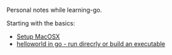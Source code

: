 
Personal notes while learning-go.

Starting with the basics:
* [Setup MacOSX](ex000_setup/README.md)
* [helloworld in go - run direcrly or build an executable](ex001_helloworld/README.md)



